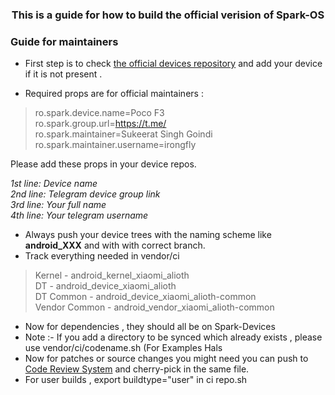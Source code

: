 <h3  align="center">This is a guide for how to build the official verision of Spark-OS</h3>

### Guide for maintainers

- First step is to check  [the official devices repository](https://raw.githubusercontent.com/Spark-Devices/Documentation/fire/devices) and add your device if it is not present .

- Required props are for official maintainers : 

> ro.spark.device.name=Poco F3  <br>
> ro.spark.group.url=https://t.me/ <br> 
> ro.spark.maintainer=Sukeerat Singh Goindi <br>
> ro.spark.maintainer.username=irongfly <br>

Please add these props in your device repos.

*1st line: Device name  <br> 
2nd line: Telegram device group link <br>
3rd line: Your full name <br>
4th line: Your telegram username* <br>

- Always push your device trees with the naming scheme like **android_XXX** and with with correct branch.
- Track everything needed in vendor/ci

> Kernel -
> android_kernel_xiaomi_alioth
> <br> DT - 
> android_device_xiaomi_alioth
> <br>  DT Common -
> android_device_xiaomi_alioth-common
> <br>  Vendor Common  - 
> android_vendor_xiaomi_alioth-common
> <br>

- Now for dependencies , they should all be on Spark-Devices  
- Note :- If you add a directory to be synced which already exists , please use vendor/ci/codename.sh (For Examples Hals
- Now for patches or source changes you might need you can push to [Code Review System](https://review.spark-os.live) and cherry-pick in the same file.
- For user builds , export buildtype="user" in ci repo.sh
